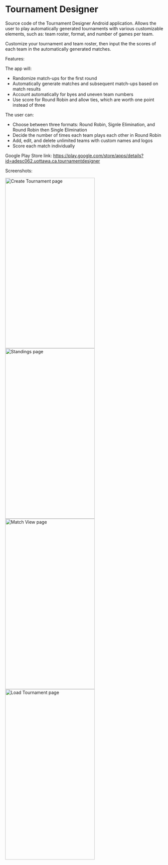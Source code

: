 # Tournament Designer
Source code of the Tournament Designer Android application. 
Allows the user to play automatically generated tournaments with various customizable elements,
such as: team roster, format, and number of games per team.

Customize your tournament and team roster, then input the the scores of each team in the automatically generated matches.

Features:

The app will: 
- Randomize match-ups for the first round
- Automatically generate matches and subsequent match-ups based on match results
- Account automatically for byes and uneven team numbers
- Use score for Round Robin and allow ties, which are worth one point instead of three

The user can:
- Choose between three formats: Round Robin, Signle Elimination, and Round Robin then Single Elimination
- Decide the number of times each team plays each other in Round Robin
- Add, edit, and delete unlimited teams with custom names and logos
- Score each match individually

Google Play Store link: https://play.google.com/store/apps/details?id=adesc062.uottawa.ca.tournamentdesigner

Screenshots:

<img src="https://github.com/AlexisDeschamps/TournamentDesigner/blob/screenshots/createTournamentActivity.png" alt="Create Tournament page" width="285" height="542">
<img src="https://github.com/AlexisDeschamps/TournamentDesigner/blob/screenshots/standingsActivity.png" alt="Standings page" width="285" height="542">
<img src="https://github.com/AlexisDeschamps/TournamentDesigner/blob/screenshots/matchViewActivity.png" alt="Match View page" width="285" height="542">
<img src="https://github.com/AlexisDeschamps/TournamentDesigner/blob/screenshots/loadTournamentActivity.png" alt="Load Tournament page" width="285" height="542">
